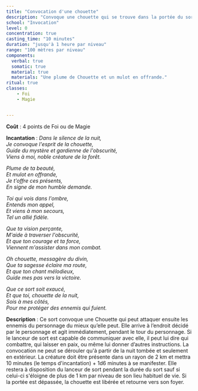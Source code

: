 ```yaml
---
title: "Convocation d'une chouette"
description: "Convoque une chouette qui se trouve dans la portée du sort."
school: "Invocation"
level: 0
concentration: true
casting_time: "10 minutes"
duration: "jusqu'à 1 heure par niveau"
range: "100 mètres par niveau"
components:
  verbal: true
  somatic: true
  material: true
  materials: "Une plume de Chouette et un mulot en offrande."
ritual: true
classes:
    - Foi
    - Magie


---
```

**Coût** : 4 points de Foi ou de Magie

**Incantation** : *Dans le silence de la nuit,*  
*Je convoque l'esprit de la chouette,*   
*Guide du mystère et gardienne de l'obscurité,*    
*Viens à moi, noble créature de la forêt.*    

*Plume de ta beauté,*   
*Et mulot en offrande,*   
*Je t'offre ces présents,*   
*En signe de mon humble demande.*   

*Toi qui vois dans l'ombre,*   
*Entends mon appel,*   
*Et viens à mon secours,*   
*Tel un allié fidèle.*   

*Que ta vision perçante,*   
*M'aide à traverser l'obscurité,*   
*Et que ton courage et ta force,*   
*Viennent m'assister dans mon combat.*   

*Oh chouette, messagère du divin,*   
*Que ta sagesse éclaire ma route,*   
*Et que ton chant mélodieux,*   
*Guide mes pas vers la victoire.*    

*Que ce sort soit exaucé,*   
*Et que toi, chouette de la nuit,*    
*Sois à mes côtés,*    
*Pour me protéger des ennemis qui fuient.*   

**Description** : Ce sort convoque une Chouette qui peut attaquer ensuite les ennemis du personnage du mieux qu’elle peut. Elle arrive à l’endroit décidé par le personnage et agit immédiatement, pendant le tour du personnage. Si le lanceur de sort est capable de communiquer avec elle, il peut lui dire qui combattre, qui laisser en paix, ou même lui donner d’autres instructions. La convocation ne peut se dérouler qu'à partir de la nuit tombée et seulement en extérieur. La créature doit être présente dans un rayon de 2 km et mettra 10 minutes (le temps d'incantation) + 1d6 minutes à se manifester. Elle restera à disposition du lanceur de sort pendant la durée du sort sauf si celui-ci s'éloigne de plus de 1 km par niveau de son lieu habituel de vie. Si la portée est dépassée, la chouette est libérée et retourne vers son foyer.  
